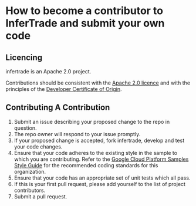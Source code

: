# How to become a contributor to InferTrade and submit your own code

## Licencing

infertrade is an Apache 2.0 project.

Contributions should be consistent with the [Apache 2.0 licence](https://www.apache.org/licenses/LICENSE-2.0) and with the principles of the [Developer Certificate of Origin](https://developercertificate.org/). 


## Contributing A Contribution

1. Submit an issue describing your proposed change to the repo in question.
1. The repo owner will respond to your issue promptly.
1. If your proposed change is accepted, fork infertrade, develop and test your code changes.
1. Ensure that your code adheres to the existing style in the sample to which
   you are contributing. Refer to the 
   [Google Cloud Platform Samples Style Guide](https://github.com/GoogleCloudPlatform/Template/wiki/style.html) for the recommended coding standards for this organization.
1. Ensure that your code has an appropriate set of unit tests which all pass.
1. If this is your first pull request, please add yourself to the list of project contributors.
1. Submit a pull request.


